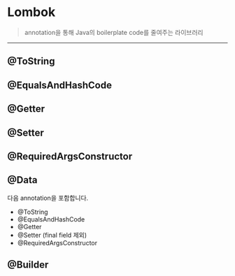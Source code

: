 # Lombok
> annotation을 통해 Java의 boilerplate code를 줄여주는 라이브러리

- - - 
## @ToString

## @EqualsAndHashCode

## @Getter

## @Setter

## @RequiredArgsConstructor


## @Data

다음 annotation을 포함합니다.
- @ToString
- @EqualsAndHashCode
- @Getter
- @Setter (final field 제외)
- @RequiredArgsConstructor

## @Builder